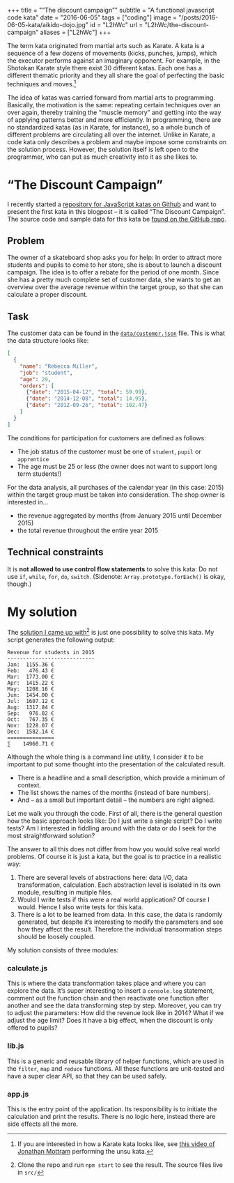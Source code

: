 +++
title = "“The discount campaign”"
subtitle = "A functional javascript code kata"
date = "2016-06-05"
tags = ["coding"]
image = "/posts/2016-06-05-kata/aikido-dojo.jpg"
id = "L2hWc"
url = "L2hWc/the-discount-campaign"
aliases = ["L2hWc"]
+++

The term kata originated from martial arts such as Karate. A kata is a sequence of a few dozens of movements (kicks, punches, jumps), which the executor performs against an imaginary opponent. For example, in the Shotokan Karate style there exist 30 different katas. Each one has a different thematic priority and they all share the goal of perfecting the basic techniques and moves.[^1]

The idea of katas was carried forward from martial arts to programming. Basically, the motivation is the same: repeating certain techniques over an over again, thereby training the “muscle memory” and getting into the way of applying patterns better and more efficiently. In programming, there are no standardized katas (as in Karate, for instance), so a whole bunch of different problems are circulating all over the internet. Unlike in Karate, a code kata only describes a problem and maybe impose some constraints on the solution process. However, the solution itself is left open to the programmer, who can put as much creativity into it as she likes to.

# “The Discount Campaign”

I recently started a [repository for JavaScript katas on Github](https://github.com/jotaen/code-katas.js) and want to present the first kata in this blogpost – it is called “The Discount Campaign”. The source code and sample data for this kata be [found on the GitHub repo](https://github.com/jotaen/code-katas.js/tree/master/discount-campaign).

## Problem

The owner of a skateboard shop asks you for help: In order to attract more students and pupils to come to her store, she is about to launch a discount campaign. The idea is to offer a rebate for the period of one month. Since she has a pretty much complete set of customer data, she wants to get an overview over the average revenue within the target group, so that she can calculate a proper discount.

## Task

The customer data can be found in the [`data/customer.json`](https://github.com/jotaen/code-katas.js/tree/master/discount-campaign/data/customer.json) file. This is what the data structure looks like:

```JSON
[
  {
    "name": "Rebecca Miller",
    "job": "student",
    "age": 29,
    "orders": [
      {"date": "2015-04-12", "total": 59.99},
      {"date": "2014-12-08", "total": 14.95},
      {"date": "2012-09-26", "total": 102.47}
    ]
  }
]
```

The conditions for participation for customers are defined as follows:

- The job status of the customer must be one of `student`, `pupil` or `apprentice`
- The age must be 25 or less (the owner does not want to support long term students!)

For the data analysis, all purchases of the calendar year (in this case: 2015) within the target group must be taken into consideration. The shop owner is interested in…

- the revenue aggregated by months (from January 2015 until December 2015)
- the total revenue throughout the entire year 2015

## Technical constraints

It is **not allowed to use control flow statements** to solve this kata: Do not use `if`, `while`, `for`, `do`, `switch`. (Sidenote: `Array.prototype.forEach()` is okay, though.)

# My solution

The [solution I came up with](https://github.com/jotaen/code-katas.js/tree/master/discount-campaign)[^2] is just one possibility to solve this kata. My script generates the following output:

```Text
Revenue for students in 2015
----------------------------
Jan:  1155.36 €
Feb:   476.43 €
Mar:  1773.00 €
Apr:  1415.22 €
May:  1208.16 €
Jun:  1454.00 €
Jul:  1607.12 €
Aug:  1317.84 €
Sep:   976.02 €
Oct:   767.35 €
Nov:  1228.07 €
Dec:  1582.14 €
===============
∑    14960.71 €
```

Although the whole thing is a command line utility, I consider it to be important to put some thought into the presentation of the calculated result.

- There is a headline and a small description, which provide a minimum of context.
- The list shows the names of the months (instead of bare numbers).
- And – as a small but important detail – the numbers are right aligned.

Let me walk you through the code. First of all, there is the general question how the basic approach looks like: Do I just write a single script? Do I write tests? Am I interested in fiddling around with the data or do I seek for the most straightforward solution?

The answer to all this does not differ from how you would solve real world problems. Of course it is just a kata, but the goal is to practice in a realistic way:

1. There are several levels of abstractions here: data I/O, data transformation, calculation. Each abstraction level is isolated in its own module, resulting in mutiple files.
2. Would I write tests if this were a real world application? Of course I would. Hence I also write tests for this kata.
3. There is a lot to be learned from data. In this case, the data is randomly generated, but despite it’s interesting to modify the parameters and see how they affect the result. Therefore the individual transormation steps should be loosely coupled.

My solution consists of three modules:

### calculate.js
This is where the data transformation takes place and where you can explore the data. It’s super interesting to insert a `console.log` statement, comment out the function chain and then reactivate one function after another and see the data transforming step by step. Moreover, you can try to adjust the parameters: How did the revenue look like in 2014? What if we adjust the age limit? Does it have a big effect, when the discount is only offered to pupils?

### lib.js
This is a generic and reusable library of helper functions, which are used in the `filter`, `map` and `reduce` functions. All these functions are unit-tested and have a super clear API, so that they can be used safely.

### app.js
This is the entry point of the application. Its responsibility is to initiate the calculation and print the results. There is no logic here, instead there are side effects all the more.


[^1]: If you are interested in how a Karate kata looks like, see [this video of Jonathan Mottram](https://www.youtube.com/watch?v=qLmA9r0M8Do) performing the unsu kata.
[^2]: Clone the repo and run `npm start` to see the result. The source files live in `src/`
